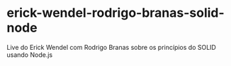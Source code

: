 # erick-wendel-rodrigo-branas-solid-node
Live do Erick Wendel com Rodrigo Branas sobre os princípios do SOLID usando Node.js
